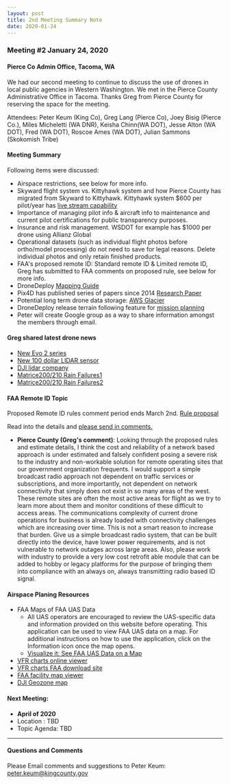 ```yaml
---
layout: post
title: 2nd Meeting Summary Note
date: 2020-01-24
---
```


### Meeting #2 January 24, 2020

#### Pierce Co Admin Office, Tacoma, WA  

We had our second meeting to continue to discuss the use of drones in local public agencies in Western Washington. We met in the Pierce County Administrative Office in Tacoma. Thanks Greg from Pierce County for reserving the space for the meeting.

Attendees: Peter Keum (King Co), Greg Lang (Pierce Co), Joey Bisig (Pierce Co.), Miles Micheletti (WA DNR), Keisha Chinn(WA DOT), Jesse Alton (WA DOT), Fred (WA DOT), Roscoe Ames (WA DOT), Julian Sammons (Skokomish Tribe)

#### Meeting Summary

Following items were discussed:

- Airspace restrictions, see below for more info.
- Skyward flight system vs. Kittyhawk system and how Pierce County has migrated from Skyward to Kittyhawk. Kittyhawk system $600 per pilot/year has [live stream capability](https://kittyhawk.io/feature/live-streaming/)
- Importance of managing pilot info & aircraft info to maintenance and current pilot certifications for public transparency purposes.
- Insurance and risk management. WSDOT for example has $1000 per drone using Allianz Global
- Operational datasets (such as individual flight photos before ortho/model processing) do not need to save for legal reasons. Delete individual photos and only retain finished products.
- FAA's proposed remote ID: Standard remote ID & Limited remote ID, Greg has submitted to FAA comments on proposed rule, see below for more info.
- DroneDeploy [Mapping Guide](https://www.dronedeploy.com/resources/ebooks/making-great-maps/)
- Pix4D has published series of papers since 2014 [Research Paper](https://www.pix4d.com/research)
- Potential long term drone data storage: [AWS Glacier](https://aws.amazon.com/glacier/faqs/)
- DroneDeploy release terrain following feature for [mission planning](https://support.dronedeploy.com/docs/terrain-following-beta)
- Peter will create Google group as a way to share information amongst the members through email.

#### Greg shared latest drone news 
- [New Evo 2 series](https://auteldrones.com/pages/evo2)
- [New 100 dollar LIDAR sensor](https://www.suasnews.com/2020/01/velodyne-lidar-introduces-velabit/?mc_cid=eb4fd4b0a0&mc_eid=d22ec97035)
- [DJI lidar company](https://www.engadget.com/2020/01/06/dji-livox-lidar/)
- [Matrice200/210 Rain Failures1](https://www.cnn.com/2020/01/10/uk/drone-fall-sky-intl-scli-gbr/index.html)
- [Matrice200/210 Rain Failures2](https://www.suasnews.com/2020/01/aaib-investigation-to-dji-matrice-210-uas-registration-n-a-16-march-2019/?utm_source=DroneNewsDailyEmailMore&mc_cid=05bfd81606&mc_eid=d22ec97035)

#### FAA Remote ID Topic
Proposed Remote ID rules comment period ends March 2nd. [Rule proposal](https://www.aopa.org/news-and-media/all-news/2020/january/09/faa-gets-early-earful-on-drone-id?utm_source=dronepilot&utm_medium=email)

Read into the details and [please send in comments.](https://www.regulations.gov/document?D=FAA-2019-1100-0001)

- **Pierce County (Greg's comment)**: Looking through the proposed rules and estimate details, I think the cost and reliability of a network based approach is under estimated and falsely confident posing a severe risk to the industry and non-workable solution for remote operating sites that our government organization frequents.  I would support a simple broadcast radio approach not dependent on traffic services or subscriptions, and more importantly, not dependent on network connectivity that simply does not exist in so many areas of the west.  These remote sites are often the most active areas for flight as we try to learn more about them and monitor conditions of these difficult to access areas.  The communications complexity of current drone operations for business is already loaded with connectivity challenges which are increasing over time.  This is not a smart reason to increase that burden.  Give us a simple broadcast radio system, that can be built directly into the device, have lower power requirements, and is not vulnerable to network outages across large areas.  Also, please work with industry to provide a very low cost retrofit able module that can be added to hobby or legacy platforms for the purpose of bringing them into compliance with an always on, always transmitting radio based ID signal.  

#### Airspace Planing Resources

- FAA Maps of FAA UAS Data
  - All UAS operators are encouraged to review the UAS-specific data and information provided on this website before operating. This application can be used to view FAA UAS data on a map. For additional instructions on how to use the application, click on the Information icon once the map opens.
  - [Visualize it: See FAA UAS Data on a Map](https://faa.maps.arcgis.com/apps/webappviewer/index.html?id=9c2e4406710048e19806ebf6a06754ad)
- [VFR charts online viewer](https://skyvector.com/)
- [VFR charts FAA download site](https://www.faa.gov/air_traffic/flight_info/aeronav/productcatalog/vfrcharts/)
- [FAA facility map viewer](https://faa.maps.arcgis.com/apps/webappviewer/index.html?id=9c2e4406710048e19806ebf6a06754ad)
- [DJI Geozone map](https://www.dji.com/flysafe/geo-map)

#### Next Meeting:
- **April of 2020** 
- Location : TBD
- Topic Agenda: TBD

---

#### Questions and Comments

Please Email comments and suggestions to Peter Keum: peter.keum@kingcounty.gov